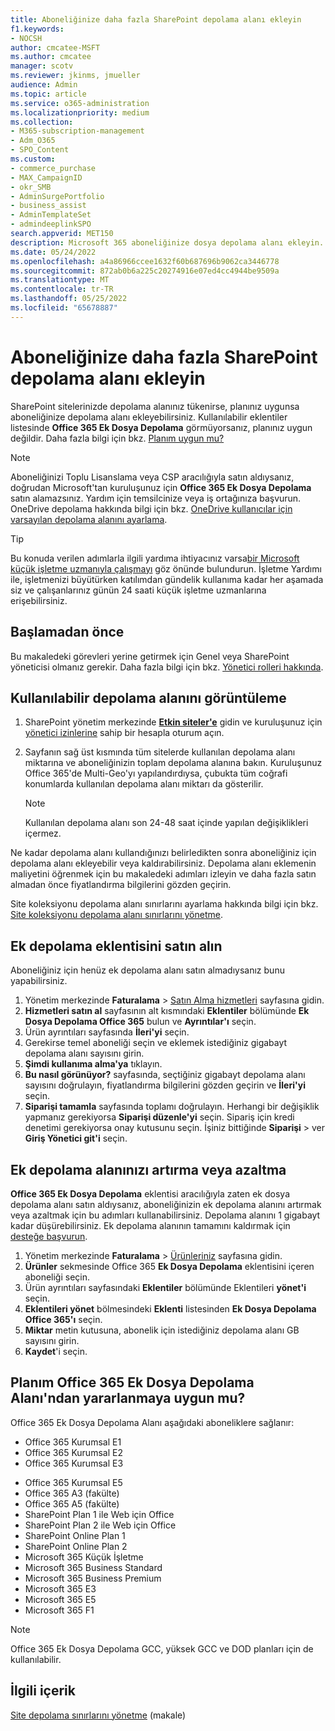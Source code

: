 ```yaml
---
title: Aboneliğinize daha fazla SharePoint depolama alanı ekleyin
f1.keywords:
- NOCSH
author: cmcatee-MSFT
ms.author: cmcatee
manager: scotv
ms.reviewer: jkinms, jmueller
audience: Admin
ms.topic: article
ms.service: o365-administration
ms.localizationpriority: medium
ms.collection:
- M365-subscription-management
- Adm_O365
- SPO_Content
ms.custom:
- commerce_purchase
- MAX_CampaignID
- okr_SMB
- AdminSurgePortfolio
- business_assist
- AdminTemplateSet
- admindeeplinkSPO
search.appverid: MET150
description: Microsoft 365 aboneliğinize dosya depolama alanı ekleyin. Ek dosya depolama alanıyla, SharePoint daha fazla içerik depolayabilirsiniz.
ms.date: 05/24/2022
ms.openlocfilehash: a4a86966ccee1632f60b687696b9062ca3446778
ms.sourcegitcommit: 872ab0b6a225c20274916e07ed4cc4944be9509a
ms.translationtype: MT
ms.contentlocale: tr-TR
ms.lasthandoff: 05/25/2022
ms.locfileid: "65678887"
---
```

# <a name="add-more-sharepoint-storage-to-your-subscription"></a>Aboneliğinize daha fazla SharePoint depolama alanı ekleyin

SharePoint sitelerinizde depolama alanınız tükenirse, planınız uygunsa aboneliğinize depolama alanı ekleyebilirsiniz. Kullanılabilir eklentiler listesinde **Office 365 Ek Dosya Depolama** görmüyorsanız, planınız uygun değildir. Daha fazla bilgi için bkz. [Planım uygun mu?](#is-my-plan-eligible-for-office-365-extra-file-storage)

> [!NOTE]
> Aboneliğinizi Toplu Lisanslama veya CSP aracılığıyla satın aldıysanız, doğrudan Microsoft'tan kuruluşunuz için **Office 365 Ek Dosya Depolama** satın alamazsınız. Yardım için temsilcinize veya iş ortağınıza başvurun.
> OneDrive depolama hakkında bilgi için bkz. [OneDrive kullanıcılar için varsayılan depolama alanını ayarlama](/onedrive/set-default-storage-space).

> [!TIP]
> Bu konuda verilen adımlarla ilgili yardıma ihtiyacınız varsa[bir Microsoft küçük işletme uzmanıyla çalışmayı](https://go.microsoft.com/fwlink/?linkid=2186871) göz önünde bulundurun. İşletme Yardımı ile, işletmenizi büyütürken katılımdan gündelik kullanıma kadar her aşamada siz ve çalışanlarınız günün 24 saati küçük işletme uzmanlarına erişebilirsiniz.

## <a name="before-you-begin"></a>Başlamadan önce

Bu makaledeki görevleri yerine getirmek için Genel veya SharePoint yöneticisi olmanız gerekir. Daha fazla bilgi için bkz. [Yönetici rolleri hakkında](../admin/add-users/about-admin-roles.md).

## <a name="view-available-storage"></a>Kullanılabilir depolama alanını görüntüleme

1. SharePoint yönetim merkezinde <a href="https://go.microsoft.com/fwlink/?linkid=2185220" target="_blank">**Etkin siteler'e**</a> gidin ve kuruluşunuz için [yönetici izinlerine](/sharepoint/sharepoint-admin-role) sahip bir hesapla oturum açın.

2. Sayfanın sağ üst kısmında tüm sitelerde kullanılan depolama alanı miktarına ve aboneliğinizin toplam depolama alanına bakın. Kuruluşunuz Office 365'de Multi-Geo'yı yapılandırdıysa, çubukta tüm coğrafi konumlarda kullanılan depolama alanı miktarı da gösterilir.

   > [!NOTE]
   > Kullanılan depolama alanı son 24-48 saat içinde yapılan değişiklikleri içermez.

Ne kadar depolama alanı kullandığınızı belirledikten sonra aboneliğiniz için depolama alanı ekleyebilir veya kaldırabilirsiniz. Depolama alanı eklemenin maliyetini öğrenmek için bu makaledeki adımları izleyin ve daha fazla satın almadan önce fiyatlandırma bilgilerini gözden geçirin.
  
Site koleksiyonu depolama alanı sınırlarını ayarlama hakkında bilgi için bkz. [Site koleksiyonu depolama alanı sınırlarını yönetme](/sharepoint/manage-site-collection-storage-limits).
  
## <a name="buy-the-extra-storage-add-on"></a>Ek depolama eklentisini satın alın

Aboneliğiniz için henüz ek depolama alanı satın almadıysanız bunu yapabilirsiniz.

1. Yönetim merkezinde **Faturalama** \> <a href="https://go.microsoft.com/fwlink/p/?linkid=868433" target="_blank">Satın Alma hizmetleri</a> sayfasına gidin.
2. **Hizmetleri satın al** sayfasının alt kısmındaki **Eklentiler** bölümünde **Ek Dosya Depolama Office 365** bulun ve **Ayrıntılar'ı** seçin.
3. Ürün ayrıntıları sayfasında **İleri'yi** seçin.
4. Gerekirse temel aboneliği seçin ve eklemek istediğiniz gigabayt depolama alanı sayısını girin.
5. **Şimdi kullanıma alma'ya** tıklayın.
6. **Bu nasıl görünüyor?** sayfasında, seçtiğiniz gigabayt depolama alanı sayısını doğrulayın, fiyatlandırma bilgilerini gözden geçirin ve **İleri'yi** seçin.
7. **Siparişi tamamla** sayfasında toplamı doğrulayın. Herhangi bir değişiklik yapmanız gerekiyorsa **Siparişi düzenle'yi** seçin. Sipariş için kredi denetimi gerekiyorsa onay kutusunu seçin. İşiniz bittiğinde **Siparişi** \> ver **Giriş Yönetici git'i** seçin.

## <a name="increase-or-decrease-your-extra-storage"></a>Ek depolama alanınızı artırma veya azaltma

**Office 365 Ek Dosya Depolama** eklentisi aracılığıyla zaten ek dosya depolama alanı satın aldıysanız, aboneliğinizin ek depolama alanını artırmak veya azaltmak için bu adımları kullanabilirsiniz. Depolama alanını 1 gigabayt kadar düşürebilirsiniz. Ek depolama alanının tamamını kaldırmak için [desteğe başvurun](../admin/get-help-support.md).

1. Yönetim merkezinde **Faturalama** \> <a href="https://go.microsoft.com/fwlink/p/?linkid=842054" target="_blank">Ürünleriniz</a> sayfasına gidin.
2. **Ürünler** sekmesinde Office 365 **Ek Dosya Depolama** eklentisini içeren aboneliği seçin.
3. Ürün ayrıntıları sayfasındaki **Eklentiler** bölümünde Eklentileri **yönet'i** seçin.
4. **Eklentileri yönet** bölmesindeki **Eklenti** listesinden **Ek Dosya Depolama Office 365'ı** seçin.
5. **Miktar** metin kutusuna, abonelik için istediğiniz depolama alanı GB sayısını girin.
6. **Kaydet**'i seçin.

## <a name="is-my-plan-eligible-for-office-365-extra-file-storage"></a>Planım Office 365 Ek Dosya Depolama Alanı'ndan yararlanmaya uygun mu?

Office 365 Ek Dosya Depolama Alanı aşağıdaki aboneliklere sağlanır:
  
- Office 365 Kurumsal E1
- Office 365 Kurumsal E2
- Office 365 Kurumsal E3
<!-- Office 365 Enterprise E4 -->
- Office 365 Kurumsal E5
- Office 365 A3 (fakülte)
- Office 365 A5 (fakülte)
- SharePoint Plan 1 ile Web için Office
- SharePoint Plan 2 ile Web için Office
- SharePoint Online Plan 1
- SharePoint Online Plan 2
- Microsoft 365 Küçük İşletme
- Microsoft 365 Business Standard
- Microsoft 365 Business Premium
- Microsoft 365 E3
- Microsoft 365 E5
- Microsoft 365 F1

> [!NOTE]
> Office 365 Ek Dosya Depolama GCC, yüksek GCC ve DOD planları için de kullanılabilir.

## <a name="related-content"></a>İlgili içerik

[Site depolama sınırlarını yönetme](/sharepoint/manage-site-collection-storage-limits) (makale)
